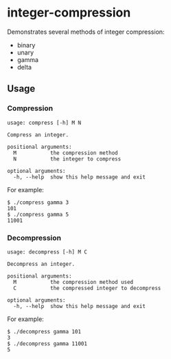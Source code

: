 # integer-compression

Demonstrates several methods of integer compression:

- binary
- unary
- gamma
- delta

## Usage

### Compression

```
usage: compress [-h] M N

Compress an integer.

positional arguments:
  M           the compression method
  N           the integer to compress

optional arguments:
  -h, --help  show this help message and exit
```

For example:

```
$ ./compress gamma 3
101
$ ./compress gamma 5
11001
```

### Decompression

```
usage: decompress [-h] M C

Decompress an integer.

positional arguments:
  M           the compression method used
  C           the compressed integer to decompress

optional arguments:
  -h, --help  show this help message and exit
```

For example:

```
$ ./decompress gamma 101
3
$ ./decompress gamma 11001
5
```